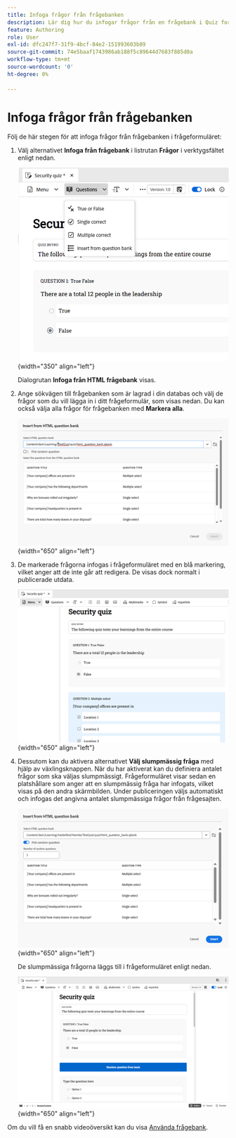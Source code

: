 ```yaml
---
title: Infoga frågor från frågebanken
description: Lär dig hur du infogar frågor från en frågebank i Quiz for Product Training and Learning
feature: Authoring
role: User
exl-id: dfc247f7-31f9-4bcf-84e2-151993603b89
source-git-commit: 74e5baaf1743986ab188f5c89644d7683f885d0a
workflow-type: tm+mt
source-wordcount: '0'
ht-degree: 0%

---
```


# Infoga frågor från frågebanken

Följ de här stegen för att infoga frågor från frågebanken i frågeformuläret:

1. Välj alternativet **Infoga från frågebank** i listrutan **Frågor** i verktygsfältet enligt nedan.

   ![](assets/insert-from-question-bank.png){width="350" align="left"}

   Dialogrutan **Infoga från HTML frågebank** visas.

1. Ange sökvägen till frågebanken som är lagrad i din databas och välj de frågor som du vill lägga in i ditt frågeformulär, som visas nedan. Du kan också välja alla frågor för frågebanken med **Markera alla**.

   ![](assets/question-bank.png){width="650" align="left"}

1. De markerade frågorna infogas i frågeformuläret med en blå markering, vilket anger att de inte går att redigera. De visas dock normalt i publicerade utdata.

   ![](assets/specific-questions.png){width="650" align="left"}

1. Dessutom kan du aktivera alternativet **Välj slumpmässig fråga** med hjälp av växlingsknappen. När du har aktiverat kan du definiera antalet frågor som ska väljas slumpmässigt. Frågeformuläret visar sedan en platshållare som anger att en slumpmässig fråga har infogats, vilket visas på den andra skärmbilden. Under publiceringen väljs automatiskt och infogas det angivna antalet slumpmässiga frågor från frågesajten.

   ![](assets/random-question-question-bank.png){width="650" align="left"}

   De slumpmässiga frågorna läggs till i frågeformuläret enligt nedan.

   ![](assets/inserted-question.png){width="650" align="left"}

Om du vill få en snabb videoöversikt kan du visa [Använda frågebank](https://video.tv.adobe.com/v/3475212/learning-content-aem-guides).
